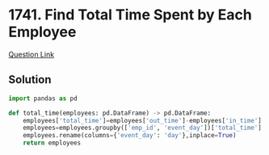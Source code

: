 # 1741. Find Total Time Spent by Each Employee
[Question Link](https://leetcode.com/problems/find-total-time-spent-by-each-employee/)
## Solution
```python
import pandas as pd

def total_time(employees: pd.DataFrame) -> pd.DataFrame:
    employees['total_time']=employees['out_time']-employees['in_time']
    employees=employees.groupby(['emp_id', 'event_day'])['total_time'].sum().reset_index()
    employees.rename(columns={'event_day': 'day'},inplace=True)
    return employees
```
